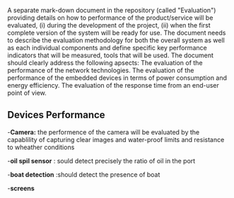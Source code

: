 A separate mark-down document in the repository (called "Evaluation") providing details on how to performance of the product/service will be evaluated, (i) during the development of the project, (ii) when the first complete version of the system will be ready for use. The document needs to describe the evaluation methodology for both the overall system as well as each individual components and define specific key performance indicators that will be measured, tools that will be used.
The document should clearly address the following apsects:
The evaluation of the performance of the network technologies.
The evaluation of the performance of the embedded devices in terms of power consumption and energy efficiency.
The evaluation of the response time from an end-user point of view.


## Devices Performance 

-**Camera:** the performence of the camera will be evaluated by the  capablility of capturing clear images and  water-proof limits  and resistance to wheather conditions 

-**oil spil sensor** : sould detect precisely the ratio of oil in the port 

-**boat detection** :should detect the presence of boat 

-**screens** 
